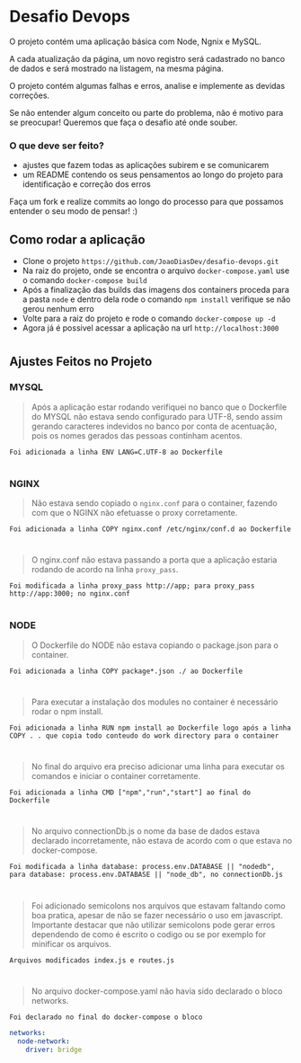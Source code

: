 # Desafio Devops

O projeto contém uma aplicação básica com Node, Ngnix e MySQL.

A cada atualização da página, um novo registro será cadastrado no banco de dados e será mostrado na listagem, na mesma página.

O projeto contém algumas falhas e erros, analise e implemente as devidas correções.

Se não entender algum conceito ou parte do problema, não é motivo para se preocupar! Queremos que faça o desafio até onde souber.

### O que deve ser feito?

- ajustes que fazem todas as aplicações subirem e se comunicarem
- um README contendo os seus pensamentos ao longo do projeto para identificação e correção dos erros

Faça um fork e realize commits ao longo do processo para que possamos entender o seu modo de pensar! :)

## Como rodar a aplicação


- Clone o projeto `https://github.com/JoaoDiasDev/desafio-devops.git`
- Na raiz do projeto, onde se encontra o arquivo `docker-compose.yaml` use o comando `docker-compose build`
- Após a finalização das builds das imagens dos containers proceda para a pasta `node` e dentro dela rode o comando `npm install` verifique se não gerou nenhum erro
- Volte para a raiz do projeto e rode o comando `docker-compose up -d`
- Agora já é possivel acessar a aplicação na url `http://localhost:3000`

#

## Ajustes Feitos no Projeto


### MYSQL

> Após a aplicação estar rodando verifiquei no banco que o Dockerfile do MYSQL não estava sendo configurado para UTF-8, sendo assim gerando caracteres indevidos no banco por conta de acentuação, pois os nomes gerados das pessoas continham acentos.

`Foi adicionada a linha ENV LANG=C.UTF-8 ao Dockerfile`

#

### NGINX

> Não estava sendo copiado o `nginx.conf` para o container, fazendo com que o NGINX não efetuasse o proxy corretamente.

`Foi adicionada a linha COPY nginx.conf /etc/nginx/conf.d ao Dockerfile`

#

> O nginx.conf não estava passando a porta que a aplicação estaria rodando de acordo na linha `proxy_pass`.

`Foi modificada a linha proxy_pass http://app; para proxy_pass http://app:3000; no nginx.conf`

#

### NODE

> O Dockerfile do NODE não estava copiando o package.json para o container.

`Foi adicionada a linha COPY package*.json ./ ao Dockerfile`

#

> Para executar a instalação dos modules no container é necessário rodar o npm install.

`Foi adicionada a linha RUN npm install ao Dockerfile logo após a linha COPY . . que copia todo conteudo do work directory para o container`

#

> No final do arquivo era preciso adicionar uma linha para executar os comandos e iniciar o container corretamente.

`Foi adicionada a linha CMD ["npm","run","start"] ao final do Dockerfile`

#

> No arquivo connectionDb.js o nome da base de dados estava declarado incorretamente, não estava de acordo com o que estava no docker-compose.

`Foi modificada a linha database: process.env.DATABASE || "nodedb", para database: process.env.DATABASE || "node_db", no connectionDb.js`

#

> Foi adicionado semicolons nos arquivos que estavam faltando como boa pratica, apesar de não se fazer necessário o uso em javascript. Importante destacar que não utilizar semicolons pode gerar erros dependendo de como é escrito o codigo ou se por exemplo for minificar os arquivos.

`Arquivos modificados index.js e routes.js`

#

> No arquivo docker-compose.yaml não havia sido declarado o bloco networks.

`Foi declarado no final do docker-compose o bloco`

```yaml
networks:
  node-network:
    driver: bridge
```

#
